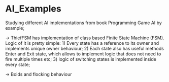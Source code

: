 # AI_Examples
Studying different AI implementations from book Programming Game AI by example;

-> ThiefFSM has implementation of class based Finite State Machine (FSM). Logic of it is pretty simple:
    1) Every state has a reference to its owner and implements unique owner behaviour;
    2) Each state also has useful methods Enter and Exit state, which allows to implement logic that does not need to fire multiple times etc;
    3) logic of switching states is implemented inside every state;
    
-> Boids and flocking behaviour
